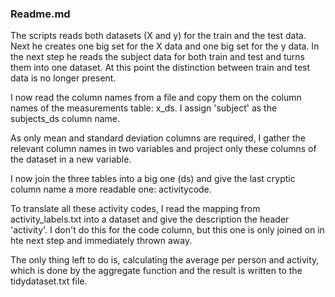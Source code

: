 ### Readme.md

The scripts reads both datasets (X and y) for the train and the test data.
Next he creates one big set for the X data and one big set for the y data.
In the next step he reads the subject data for both train and test and turns them into one dataset.
At this point the distinction between train and test data is no longer present.

I now read the column names from a file and copy them on the column names of the measurements table: x_ds.  I assign 'subject' as the subjects_ds column name.

As only mean and standard deviation columns are required, I gather the relevant column names in two variables and project only these columns of the dataset in a new variable.

I now join the three tables into a big one (ds) and give the last cryptic column name a more readable one: activitycode.

To translate all these activity codes, I read the mapping from activity_labels.txt into a dataset and give the description the header 'activity'.  I don't do this for the code column, but this one is only joined on in hte next step and immediately thrown away.

The only thing left to do is, calculating the average per person and activity, which is done by the aggregate function and the result is written to the tidydataset.txt file.